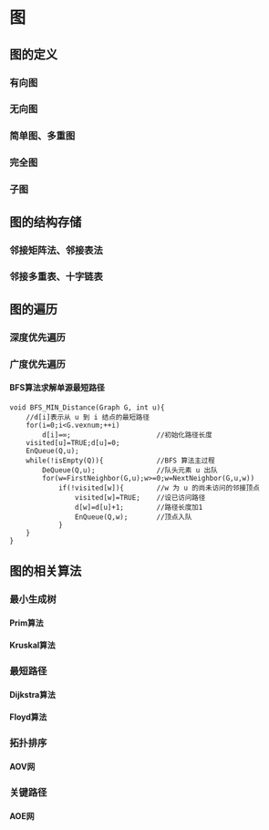 # 图

## 图的定义

### 有向图

### 无向图

### 简单图、多重图

### 完全图

### 子图

## 图的结构存储

### 邻接矩阵法、邻接表法

### 邻接多重表、十字链表

## 图的遍历

### 深度优先遍历

### 广度优先遍历

#### BFS算法求解单源最短路径

    void BFS_MIN_Distance(Graph G, int u){
        //d[i]表示从 u 到 i 结点的最短路径
        for(i=0;i<G.vexnum;++i)
            d[i]=∞;                     //初始化路径长度
        visited[u]=TRUE;d[u]=0;
        EnQueue(Q,u);
        while(!isEmpty(Q)){             //BFS 算法主过程
            DeQueue(Q,u);               //队头元素 u 出队
            for(w=FirstNeighbor(G,u);w>=0;w=NextNeighbor(G,u,w))
                if(!visited[w]){        //w 为 u 的尚未访问的邻接顶点
                    visited[w]=TRUE;    //设已访问路径
                    d[w]=d[u]+1;        //路径长度加1
                    EnQueue(Q,w);       //顶点入队
                }
        }
    }

## 图的相关算法

### 最小生成树

#### Prim算法

#### Kruskal算法

### 最短路径

#### Dijkstra算法

#### Floyd算法

### 拓扑排序

#### AOV网

### 关键路径

#### AOE网

